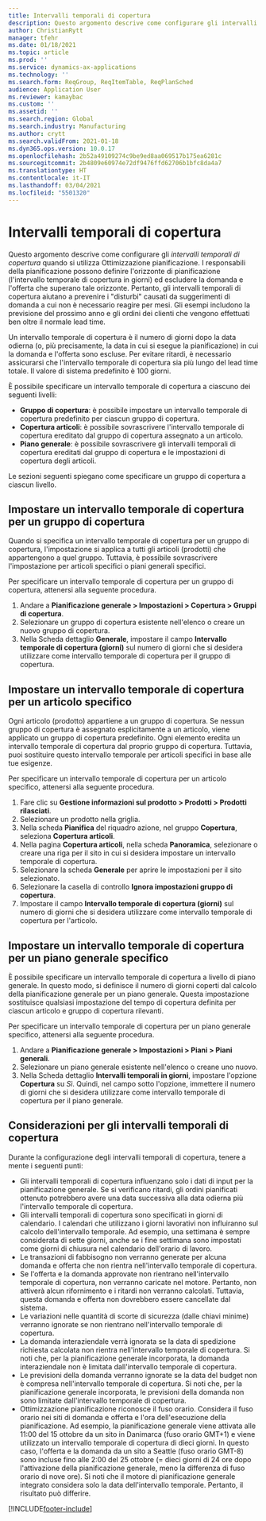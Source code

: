 ```yaml
---
title: Intervalli temporali di copertura
description: Questo argomento descrive come configurare gli intervalli temporali di copertura quando si utilizza Ottimizzazione pianificazione. Un intervallo temporale di copertura indica l'orizzonte e il limite di pianificazione.
author: ChristianRytt
manager: tfehr
ms.date: 01/18/2021
ms.topic: article
ms.prod: ''
ms.service: dynamics-ax-applications
ms.technology: ''
ms.search.form: ReqGroup, ReqItemTable, ReqPlanSched
audience: Application User
ms.reviewer: kamaybac
ms.custom: ''
ms.assetid: ''
ms.search.region: Global
ms.search.industry: Manufacturing
ms.author: crytt
ms.search.validFrom: 2021-01-18
ms.dyn365.ops.version: 10.0.17
ms.openlocfilehash: 2b52a49109274c9be9ed8aa069517b175ea6281c
ms.sourcegitcommit: 2b4809e60974e72df9476ffd62706b1bfc8da4a7
ms.translationtype: HT
ms.contentlocale: it-IT
ms.lasthandoff: 03/04/2021
ms.locfileid: "5501320"
---
```

# <a name="coverage-time-fences"></a>Intervalli temporali di copertura

Questo argomento descrive come configurare gli *intervalli temporali di copertura* quando si utilizza Ottimizzazione pianificazione. I responsabili della pianificazione possono definire l'orizzonte di pianificazione (l'intervallo temporale di copertura in giorni) ed escludere la domanda e l'offerta che superano tale orizzonte. Pertanto, gli intervalli temporali di copertura aiutano a prevenire i "disturbi" causati da suggerimenti di domanda a cui non è necessario reagire per mesi. Gli esempi includono la previsione del prossimo anno e gli ordini dei clienti che vengono effettuati ben oltre il normale lead time.

Un intervallo temporale di copertura è il numero di giorni dopo la data odierna (o, più precisamente, la data in cui si esegue la pianificazione) in cui la domanda e l'offerta sono escluse. Per evitare ritardi, è necessario assicurarsi che l'intervallo temporale di copertura sia più lungo del lead time totale. Il valore di sistema predefinito è 100 giorni.

È possibile specificare un intervallo temporale di copertura a ciascuno dei seguenti livelli:

- **Gruppo di copertura**: è possibile impostare un intervallo temporale di copertura predefinito per ciascun gruppo di copertura.
- **Copertura articoli**: è possibile sovrascrivere l'intervallo temporale di copertura ereditato dal gruppo di copertura assegnato a un articolo.
- **Piano generale**: è possibile sovrascrivere gli intervalli temporali di copertura ereditati dal gruppo di copertura e le impostazioni di copertura degli articoli.

Le sezioni seguenti spiegano come specificare un gruppo di copertura a ciascun livello.

## <a name="set-a-coverage-time-fence-for-a-coverage-group"></a>Impostare un intervallo temporale di copertura per un gruppo di copertura

Quando si specifica un intervallo temporale di copertura per un gruppo di copertura, l'impostazione si applica a tutti gli articoli (prodotti) che appartengono a quel gruppo. Tuttavia, è possibile sovrascrivere l'impostazione per articoli specifici o piani generali specifici.

Per specificare un intervallo temporale di copertura per un gruppo di copertura, attenersi alla seguente procedura.

1. Andare a **Pianificazione generale \> Impostazioni \> Copertura \> Gruppi di copertura**.
1. Selezionare un gruppo di copertura esistente nell'elenco o creare un nuovo gruppo di copertura.
1. Nella Scheda dettaglio **Generale**, impostare il campo **Intervallo temporale di copertura (giorni)** sul numero di giorni che si desidera utilizzare come intervallo temporale di copertura per il gruppo di copertura.

## <a name="set-a-coverage-time-fence-for-a-specific-item"></a>Impostare un intervallo temporale di copertura per un articolo specifico

Ogni articolo (prodotto) appartiene a un gruppo di copertura. Se nessun gruppo di copertura è assegnato esplicitamente a un articolo, viene applicato un gruppo di copertura predefinito. Ogni elemento eredita un intervallo temporale di copertura dal proprio gruppo di copertura. Tuttavia, puoi sostituire questo intervallo temporale per articoli specifici in base alle tue esigenze.

Per specificare un intervallo temporale di copertura per un articolo specifico, attenersi alla seguente procedura.

1. Fare clic su **Gestione informazioni sul prodotto \> Prodotti \> Prodotti rilasciati**.
1. Selezionare un prodotto nella griglia.
1. Nella scheda **Pianifica** del riquadro azione, nel gruppo **Copertura**, seleziona **Copertura articoli**.
1. Nella pagina **Copertura articoli**, nella scheda **Panoramica**, selezionare o creare una riga per il sito in cui si desidera impostare un intervallo temporale di copertura.
1. Selezionare la scheda **Generale** per aprire le impostazioni per il sito selezionato.
1. Selezionare la casella di controllo **Ignora impostazioni gruppo di copertura**.
1. Impostare il campo **Intervallo temporale di copertura (giorni)** sul numero di giorni che si desidera utilizzare come intervallo temporale di copertura per l'articolo.

## <a name="set-a-coverage-time-fence-for-a-specific-master-plan"></a>Impostare un intervallo temporale di copertura per un piano generale specifico

È possibile specificare un intervallo temporale di copertura a livello di piano generale. In questo modo, si definisce il numero di giorni coperti dal calcolo della pianificazione generale per un piano generale. Questa impostazione sostituisce qualsiasi impostazione del tempo di copertura definita per ciascun articolo e gruppo di copertura rilevanti.

Per specificare un intervallo temporale di copertura per un piano generale specifico, attenersi alla seguente procedura.

1. Andare a **Pianificazione generale \> Impostazioni \> Piani \> Piani generali**.
1. Selezionare un piano generale esistente nell'elenco o creane uno nuovo.
1. Nella Scheda dettaglio **Intervalli temporali in giorni**, impostare l'opzione **Copertura** su *Sì*. Quindi, nel campo sotto l'opzione, immettere il numero di giorni che si desidera utilizzare come intervallo temporale di copertura per il piano generale.

## <a name="considerations-for-coverage-time-fences"></a>Considerazioni per gli intervalli temporali di copertura

Durante la configurazione degli intervalli temporali di copertura, tenere a mente i seguenti punti:

- Gli intervalli temporali di copertura influenzano solo i dati di input per la pianificazione generale. Se si verificano ritardi, gli ordini pianificati ottenuto potrebbero avere una data successiva alla data odierna più l'intervallo temporale di copertura.
- Gli intervalli temporali di copertura sono specificati in giorni di calendario. I calendari che utilizzano i giorni lavorativi non influiranno sul calcolo dell'intervallo temporale. Ad esempio, una settimana è sempre considerata di sette giorni, anche se i fine settimana sono impostati come giorni di chiusura nel calendario dell'orario di lavoro.
- Le transazioni di fabbisogno non verranno generate per alcuna domanda e offerta che non rientra nell'intervallo temporale di copertura.
- Se l'offerta e la domanda approvate non rientrano nell'intervallo temporale di copertura, non verranno caricate nel motore. Pertanto, non attiverà alcun rifornimento e i ritardi non verranno calcolati. Tuttavia, questa domanda e offerta non dovrebbero essere cancellate dal sistema.
- Le variazioni nelle quantità di scorte di sicurezza (dalle chiavi minime) verranno ignorate se non rientrano nell'intervallo temporale di copertura.
- La domanda interaziendale verrà ignorata se la data di spedizione richiesta calcolata non rientra nell'intervallo temporale di copertura. Si noti che, per la pianificazione generale incorporata, la domanda interaziendale non è limitata dall'intervallo temporale di copertura.
- Le previsioni della domanda verranno ignorate se la data del budget non è compresa nell'intervallo temporale di copertura. Si noti che, per la pianificazione generale incorporata, le previsioni della domanda non sono limitate dall'intervallo temporale di copertura.
- Ottimizzazione pianificazione riconosce il fuso orario. Considera il fuso orario nei siti di domanda e offerta e l'ora dell'esecuzione della pianificazione. Ad esempio, la pianificazione generale viene attivata alle 11:00 del 15 ottobre da un sito in Danimarca (fuso orario GMT+1) e viene utilizzato un intervallo temporale di copertura di dieci giorni. In questo caso, l'offerta e la domanda da un sito a Seattle (fuso orario GMT-8) sono incluse fino alle 2:00 del 25 ottobre (= dieci giorni di 24 ore dopo l'attivazione della pianificazione generale, meno la differenza di fuso orario di nove ore). Si noti che il motore di pianificazione generale integrato considera solo la data dell'intervallo temporale. Pertanto, il risultato può differire.


[!INCLUDE[footer-include](../../../includes/footer-banner.md)]
